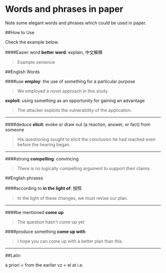 Words and phrases in paper
===============================

Note some elegant words and phrases which could be used in paper.


##How to Use

Check the example below.

####Easier word
__better word__: explain, 中文解釋
> Example sentence


##English Words

####use
__employ__: the use of something for a particular purpose
> We employed a novel approach in this study.

__exploit__: using something as an opportunity for gaining an advantage
> The attacker exploits the vulnerability of the application.

---

####deduce
__elicit__: evoke or draw out (a reaction, answer, or fact) from someone
> His questioning sought to elicit the conclusion he had reached even before the hearing began.

---

####strong
__compelling__: convincing
> There is no logically compelling argument to support their claims.




##English phrases

####according to
__in the light of__: 按照
>  In the light of these changes, we must revise our plan.

---

####be mentioned
__come up__
> The question hasn't come up yet

####produce something
__come up with__
> I hope you can come up with a better plan than this.

---

##Latin


a priori = from the earlier
vz =
el at
i.e.
